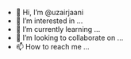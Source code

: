 - 👋 Hi, I’m @uzairjaani
- 👀 I’m interested in ...
- 🌱 I’m currently learning ...
- 💞️ I’m looking to collaborate on ...
- 📫 How to reach me ...

<!---
uzairjaani/uzairjaani is a ✨ special ✨ repository because its `README.md` (this file) appears on your GitHub profile.
You can click the Preview link to take a look at your changes.
--->
